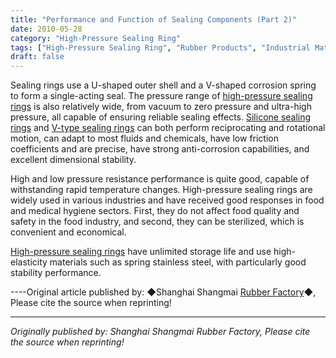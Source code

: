 ```yaml
---
title: "Performance and Function of Sealing Components (Part 2)"
date: 2010-05-28
category: "High-Pressure Sealing Ring"
tags: ["High-Pressure Sealing Ring", "Rubber Products", "Industrial Materials"]
draft: false
---
```


Sealing rings use a U-shaped outer shell and a V-shaped corrosion spring to form a single-acting seal. The pressure range of [high-pressure sealing rings](http://www.smpolymer.com/gaoyamifengquan/) is also relatively wide, from vacuum to zero pressure and ultra-high pressure, all capable of ensuring reliable sealing effects. [Silicone sealing rings](http://www.smpolymer.com/) and [V-type sealing rings](http://www.smpolymer.com/) can both perform reciprocating and rotational motion, can adapt to most fluids and chemicals, have low friction coefficients and are precise, have strong anti-corrosion capabilities, and excellent dimensional stability.

High and low pressure resistance performance is quite good, capable of withstanding rapid temperature changes. High-pressure sealing rings are widely used in various industries and have received good responses in food and medical hygiene sectors. First, they do not affect food quality and safety in the food industry, and second, they can be sterilized, which is convenient and economical.

[High-pressure sealing rings](http://www.smpolymer.com/gaoyamifengquan/) have unlimited storage life and use high-elasticity materials such as spring stainless steel, with particularly good stability performance.

----Original article published by: ◆Shanghai Shangmai [Rubber Factory](http://www.smpolymer.com/)◆, Please cite the source when reprinting!

---

*Originally published by: Shanghai Shangmai Rubber Factory, Please cite the source when reprinting!*